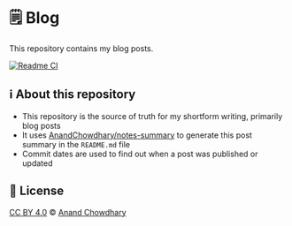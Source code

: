 # 🗒️ Blog

This repository contains my blog posts.

[![Readme CI](https://github.com/AnandChowdhary/blog/workflows/Readme%20CI/badge.svg)](https://github.com/AnandChowdhary/blog/actions?query=workflow%3A%22Readme+CI%22)

<!--notes--><!--/notes-->

## ℹ️ About this repository

- This repository is the source of truth for my shortform writing, primarily blog posts
- It uses [AnandChowdhary/notes-summary](https://github.com/AnandChowdhary/notes-summary) to generate this post summary in the `README.md` file
- Commit dates are used to find out when a post was published or updated

## 📄 License

[CC BY 4.0](./LICENSE) © [Anand Chowdhary](https://anandchowdhary.com)

